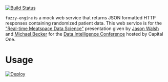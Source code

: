 [![Build Status](https://travis-ci.org/pennsignals/fuzzy-engine.svg?style=flat-square)](https://travis-ci.org/pennsignals/fuzzy-engine)

`fuzzy-engine` is a mock web service that returns JSON formatted HTTP responses containing randomized patient data. This web service is for the ["Real-time Meatspace Data Science"](https://github.com/pennsignals/data-intelligence) presentation given by [Jason Walsh](https://github.com/rightlag) and [Michael Becker](https://github.com/mdbecker) for the [Data Intelligence Conference](http://data-intelligence.ai/) hosted by Capital One.

# Usage

[![Deploy](https://www.herokucdn.com/deploy/button.svg)](https://heroku.com/deploy)
